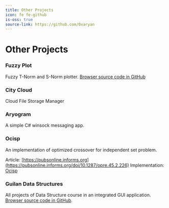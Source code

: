 ```yaml
---
title: Other Projects
icon: fe fe-github
is-oss: true
source-link: https://github.com/0xaryan
---
```

# Other Projects

### Fuzzy Plot
Fuzzy T-Norm and S-Norm plotter. [Browser source code in GitHub](https://0xaryan.github.io/FuzzyOperators)

### City Cloud
Cloud File Storage Manager

### Aryogram
A simple C# winsock messaging app.

### Ocisp
An implementation of optimized crossover for independent set problem.

Article: [https://pubsonline.informs.org](https://pubsonline.informs.org/doi/10.1287/opre.45.2.226)
Implementation: [Ocisp](https://github.com/0xaryan/Ocisp)

### Guilan Data Structures
All projects of Data Structure course in an integrated GUI application. [Browser source code in GitHub](https://github.com/0xaryan/GuilanDataStructures).
